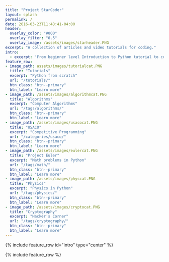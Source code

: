 ```yaml
---
title: "Project StarCoder"
layout: splash
permalink: /
date: 2016-03-23T11:48:41-04:00
header:
  overlay_color: "#000"
  overlay_filter: "0.5"
  overlay_image: /assets/images/starheader.PNG
excerpt: "A collection of articles and video tutorials for coding."
intro:
  - excerpt: 'From beginner level Introduction to Python tutorial to complex computer algorithms for USA Computer Olympiad (USACO).'
feature_row:
- image_path: assets/images/tutorialcat.PNG
  title: "Tutorials"
  excerpt: "Python from scratch"
  url: "/tutorials/"
  btn_class: "btn--primary"
  btn_label: "Learn more"
- image_path: /assets/images/algorithmcat.PNG
  title: "Algorithms"
  excerpt: "Computer Algorithms"
  url: "/tags/algorithms/"
  btn_class: "btn--primary"
  btn_label: "Learn more"
- image_path: /assets/images/usacocat.PNG
  title: "USACO"
  excerpt: "Competitive Programming"
  url: "/categories/usaco/"
  btn_class: "btn--primary"
  btn_label: "Learn more"
- image_path: /assets/images/eulercat.PNG
  title: "Project Euler"
  excerpt: "Math problems in Python"
  url: "/tags/math/"
  btn_class: "btn--primary"
  btn_label: "Learn more"
- image_path: /assets/images/physcat.PNG
  title: "Physics"
  excerpt: "Physics in Python"
  url: "/tags/physics/"
  btn_class: "btn--primary"
  btn_label: "Learn more"
- image_path: /assets/images/cryptocat.PNG
  title: "Cryptography"
  excerpt: "Hacker's Corner"
  url: "/tags/cryptography/"
  btn_class: "btn--primary"
  btn_label: "Learn more"
---
```


{% include feature_row id="intro" type="center" %}

{% include feature_row %}
